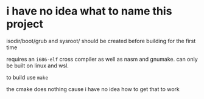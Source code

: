 # i have no idea what to name this project

isodir/boot/grub and sysroot/ should be created before building for the first time

requires an `i686-elf` cross compiler as well as nasm and gnumake. can only be built on linux and wsl.

to build use `make`

the cmake does nothing cause i have no idea how to get that to work